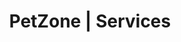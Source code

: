 ---
title: PetZone | Services
layout: service-individual
label: "Senior Pet Wellness and Care"
text: "As your pets age, PetZones are able to provide the specialised care and attention they may require. There are a number of challenges a pet can face when he/she has aged. One of these is a decreased activity level. You may notice that your pet is no longer willing to do some of the things he/she used to such as greeting you at the door every time you come home, or playing fetch continuously. This is simply because as pets age, their sight and hearing abilities decrease and they become more sedate. Activities such as running or playing also become difficult as they can cause joint pain from arthritis or other medical issues. Arthritis is perhaps the most common cause of pain in older pets and they will avoid movements which cause them such pain. Across all PetZones we provide x-rays for identifying arthritis as well as treatment options such as hydrotherapy and oral supplementation. Another challenge older pets often face is circulatory problems. Dogs more commonly experience heart problems when compared to cats. Rhythmic disturbances, cardiomegaly and heart murmurs are some of problems associated with the heart. At all PetZones we provide cardiac consultations from our in house cardiologist to help identify and treat such problems. You can find out more about your pets’ treatment options in our Cardiac Care section. Kidney disease is also common in aging pets. At PetZone our veterinarians use advanced diagnostic tests to determine the status/functionality of your pet’s kidneys such as [blood tests](/services-pathology) and [ultrasounds](/services-ultrasound). Should your pet be diagnosed with kidney disease our vets will prescribe a change in diet and an effective treatment plan to help your aged pet live a longer, healthier life."
img: "/images/learn_more/senior_pet.jpg"
---